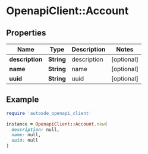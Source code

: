 # OpenapiClient::Account

## Properties

| Name | Type | Description | Notes |
| ---- | ---- | ----------- | ----- |
| **description** | **String** | description | [optional] |
| **name** | **String** | name | [optional] |
| **uuid** | **String** | uuid | [optional] |

## Example

```ruby
require 'autosde_openapi_client'

instance = OpenapiClient::Account.new(
  description: null,
  name: null,
  uuid: null
)
```


